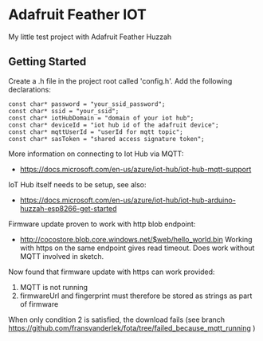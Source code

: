 # Adafruit Feather IOT

My little test project with Adafruit Feather Huzzah

## Getting Started

Create a .h file in the project root called 'config.h'. Add the following declarations:

```
const char* password = "your_ssid_password";
const char* ssid = "your_ssid";
const char* iotHubDomain = "domain of your iot hub";
const char* deviceId = "iot hub id of the adafruit device";
const char* mqttUserId = "userId for mqtt topic";
const char* sasToken = "shared access signature token";

```

More information on connecting to Iot Hub via MQTT:
* https://docs.microsoft.com/en-us/azure/iot-hub/iot-hub-mqtt-support

IoT Hub itself needs to be setup, see also:
* https://docs.microsoft.com/en-us/azure/iot-hub/iot-hub-arduino-huzzah-esp8266-get-started

Firmware update proven to work with http blob endpoint:
* http://cocostore.blob.core.windows.net/$web/hello_world.bin
Working with https on the same endpoint gives read timeout. Does work without MQTT involved in sketch.

Now found that firmware update with https can work provided:
1. MQTT is not running
2. firmwareUrl and fingerprint must therefore be stored as strings as part of firmware

When only condition 2 is satisfied, the download fails (see branch https://github.com/fransvanderlek/fota/tree/failed_because_mqtt_running )

 
